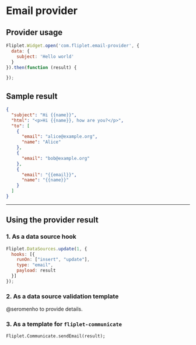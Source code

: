 # Email provider

## Provider usage

```js
Fliplet.Widget.open('com.fliplet.email-provider', {
  data: {
    subject: 'Hello world'
  }
}).then(function (result) {

});
```

## Sample result

```json
{
  "subject": "Hi {{name}}",
  "html": "<p>Hi {{name}}, how are you?</p>",
  "to": [
    {
      "email": "alice@example.org",
      "name": "Alice"
    },
    {
      "email": "bob@example.org"
    },
    {
      "email": "{{email}}",
      "name": "{{name}}"
    }
  ]
}
```

---

## Using the provider result

### 1. As a data source hook

```js
Fliplet.DataSources.update(1, {
  hooks: [{
    runOn: ["insert", "update"],
    type: "email",
    payload: result
  }]
});
```

### 2. As a data source validation template

@seromenho to provide details.

### 3. As a template for `fliplet-communicate`

```
Fliplet.Communicate.sendEmail(result);
```